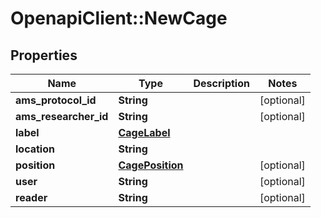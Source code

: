 # OpenapiClient::NewCage

## Properties
Name | Type | Description | Notes
------------ | ------------- | ------------- | -------------
**ams_protocol_id** | **String** |  | [optional] 
**ams_researcher_id** | **String** |  | [optional] 
**label** | [**CageLabel**](CageLabel.md) |  | 
**location** | **String** |  | 
**position** | [**CagePosition**](CagePosition.md) |  | [optional] 
**user** | **String** |  | [optional] 
**reader** | **String** |  | [optional] 


